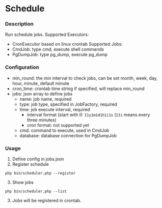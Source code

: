 # Schedule

### Description
Run schedule jobs.
Supported Executors:
  - CronExecutor  based on linux crontab
Supported Jobs:
  - CmdJob: type cmd, execute shell commands
  - PgDumpJob: type pg_dump, execute pg_dump

### Configuration
- min_round: the min interval to check jobs, 
can be set month, week, day, hour, minute, default minute
- cron_time: crontab time string
if specified, will replace min_round
- jobs: json array to define jobs
  - name: job name, required
  - type: job type, specified in JobFactory, required
  - time: job execute interval, required
    - interval format (start with I): `I1y1m1d1h1i1s` (`I3i` means every three minutes)
    - cron format: not supported yet
  - cmd: command to execute, used in CmdJob
  - database: database connection for PgDumpJob

### Usage
1. Define config in jobs.json
2. Register schedule
```
php bin/scheduler.php --register
```
3. Show jobs
```
php bin/scheduler.php --list
```
3. Jobs will be registered in crontab.
